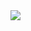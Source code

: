 <img src="[https://external-preview.redd.it/vDwjje_oaz0om1wqeaKKtbR6YkdiNHQY1AuJVRQYo0s.png?width=960&crop=smart&auto=webp&s=ca821cf135b98189833d7749562408cbb5cf51e4](https://orig00.deviantart.net/664f/f/2010/328/d/b/saya_no_uta_by_dragoboy-d33i8sk.gif)"/>
